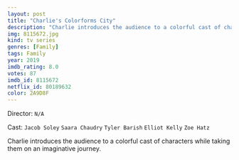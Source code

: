 ```yaml
---
layout: post
title: "Charlie's Colorforms City"
description: "Charlie introduces the audience to a colorful cast of characters while taking them on an imaginative journey..."
img: 8115672.jpg
kind: tv series
genres: [Family]
tags: Family 
year: 2019
imdb_rating: 8.0
votes: 87
imdb_id: 8115672
netflix_id: 80189632
color: 2A9D8F
---
```

Director: `N/A`  

Cast: `Jacob Soley` `Saara Chaudry` `Tyler Barish` `Elliot Kelly` `Zoe Hatz` 

Charlie introduces the audience to a colorful cast of characters while taking them on an imaginative journey.